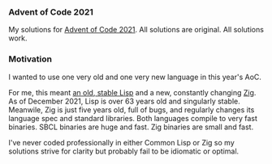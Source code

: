 
### Advent of Code 2021 ### 
My solutions for [Advent of Code 2021](http://adventofcode.com/2021). All solutions are original. All solutions work.

### Motivation ###
I wanted to use one very old and one very new language in this year's AoC. 

For me, this meant [an old, stable Lisp](http://www.sbcl.org/) and a new, constantly changing [Zig](https://ziglang.org). As of December 2021, Lisp is over 63 years old and singularly stable. Meanwile, Zig is just five years old, full of bugs, and regularly changes its language spec and standard libraries. Both languages compile to very fast binaries. SBCL binaries are huge and fast. Zig binaries are small and fast. 

I've never coded professionally in either Common Lisp or Zig so my solutions strive for clarity but probably fail to be idiomatic or optimal. 
